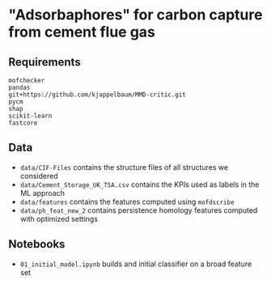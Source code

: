 # "Adsorbaphores" for carbon capture from cement flue gas


## Requirements

```
mofchecker 
pandas 
git+https://github.com/kjappelbaum/MMD-critic.git
pycm 
shap
scikit-learn
fastcore
```

## Data

- `data/CIF-Files` contains the structure files of all structures we considered
- `data/Cement_Storage_UK_TSA.csv` contains the KPIs used as labels in the ML approach
- `data/features` contains the features computed using `mofdscribe`
- `data/ph_feat_new_2` contains persistence homology features computed with optimized settings

## Notebooks 

- `01_initial_model.ipynb` builds and initial classifier on a broad feature set 
